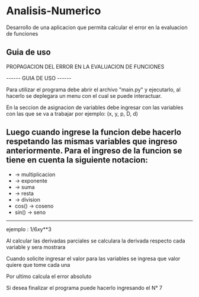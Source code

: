 # Analisis-Numerico
Desarrollo de una aplicacion que permita calcular el error en la evaluacion de funciones

## Guia de uso

PROPAGACION DEL ERROR EN LA EVALUACION DE FUNCIONES


------ GUIA DE USO ------

Para utilizar el programa debe abrir el archivo "main.py" y ejecutarlo, al hacerlo se deplegara un
menu con el cual se puede interactuar. 

En la seccion de asignacion de variables debe ingresar con las variables con las que se va a trabajar
por ejemplo: (x, y, p, D, d)

Luego cuando ingrese la funcion debe hacerlo respetando las mismas variables que ingreso anteriormente.
Para el ingreso de la funcion se tiene en cuenta la siguiente notacion:
---

* -> multiplicacion
* -> exponente
* -> suma
* -> resta
* -> division
* cos() -> coseno
* sin() -> seno

-------------------

ejemplo : 1/6*x*y**3

Al calcular las derivadas parciales se calculara la derivada respecto cada variable y sera mostrara

Cuando solicite ingresar el valor para las variables se ingresa que valor quiere que tome cada una

Por ultimo calcula el error absoluto

Si desea finalizar el programa puede hacerlo ingresando el N° 7